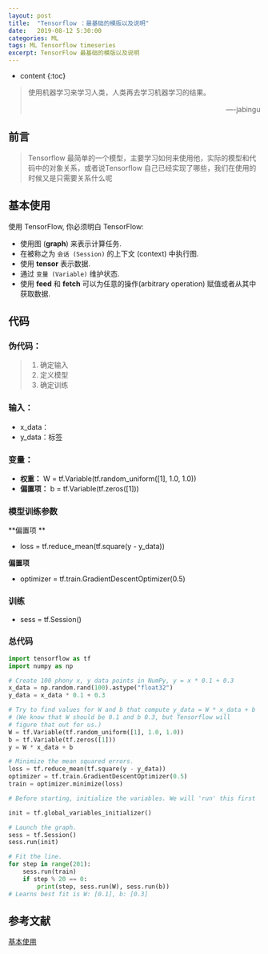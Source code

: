 ```yaml
---
layout: post
title:  "Tensorflow ：最基础的模版以及说明"
date:   2019-08-12 5:30:00
categories: ML
tags: ML Tensorflow timeseries
excerpt: TensorFlow 最基础的模版以及说明
---
```


* content
{:toc}
> 使用机器学习来学习人类，人类再去学习机器学习的结果。
>
> <p align="right">—-jabingu　　</p>



## 前言

> Tensorflow 最简单的一个模型，主要学习如何来使用他，实际的模型和代码中的对象关系，或者说Tensorflow 自己已经实现了哪些，我们在使用的时候又是只需要关系什么呢
>

## 基本使用

使用 TensorFlow, 你必须明白 TensorFlow:

- 使用图 (**graph**) 来表示计算任务.
- 在被称之为 `会话 (Session)` 的上下文 (context) 中执行图.
- 使用 **tensor** 表示数据.
- 通过 `变量 (Variable)` 维护状态.
- 使用 **feed** 和 **fetch** 可以为任意的操作(arbitrary operation) 赋值或者从其中获取数据.



## 代码

### 伪代码：

> 1. 确定输入
> 2. 定义模型
> 3. 确定训练

### 输入：

- x_data：
- y_data：标签

### 变量：

- **权重：**    W = tf.Variable(tf.random_uniform([1], 1.0, 1.0))
- **偏置项：** b = tf.Variable(tf.zeros([1]))

### 模型训练参数

**偏置项 **

- loss = tf.reduce_mean(tf.square(y - y_data))

**偏置项** 

- optimizer = tf.train.GradientDescentOptimizer(0.5)

### 训练

- sess = tf.Session()

### 总代码

```python
import tensorflow as tf
import numpy as np

# Create 100 phony x, y data points in NumPy, y = x * 0.1 + 0.3
x_data = np.random.rand(100).astype("float32")
y_data = x_data * 0.1 + 0.3

# Try to find values for W and b that compute y_data = W * x_data + b
# (We know that W should be 0.1 and b 0.3, but Tensorflow will
# figure that out for us.)
W = tf.Variable(tf.random_uniform([1], 1.0, 1.0))
b = tf.Variable(tf.zeros([1]))
y = W * x_data + b

# Minimize the mean squared errors.
loss = tf.reduce_mean(tf.square(y - y_data))
optimizer = tf.train.GradientDescentOptimizer(0.5)
train = optimizer.minimize(loss)

# Before starting, initialize the variables. We will 'run' this first

init = tf.global_variables_initializer()

# Launch the graph.
sess = tf.Session()
sess.run(init)

# Fit the line.
for step in range(201):
    sess.run(train)
    if step % 20 == 0:
    	print(step, sess.run(W), sess.run(b))
# Learns best fit is W: [0.1], b: [0.3]
```



## 参考文献

[基本使用](http://www.tensorfly.cn/tfdoc/get_started/basic_usage.html)





